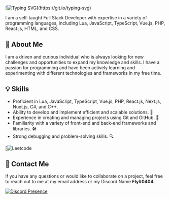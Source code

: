 [![Typing SVG](https://readme-typing-svg.demolab.com?font=Fira+Code&weight=500&pause=1000&color=F7E50C&background=FFFFFF00&width=435&lines=Howdy%2C+welcome+to+my+GitHub+Page!)](https://git.io/typing-svg)

I am a self-taught Full Stack Developer with expertise in a variety of programming languages, including Lua, JavaScript, TypeScript, Vue.js, PHP, React.js, HTML, and CSS.

## 🧐 About Me

I am a driven and curious individual who is always looking for new challenges and opportunities to expand my knowledge and skills. I have a passion for programming and have been actively learning and experimenting with different technologies and frameworks in my free time.

## 💡 Skills

- Proficient in Lua, JavaScript, TypeScript, Vue.js, PHP, React.js, Next.js, Nuxt.js, C#, and C++.
- Ability to develop and implement efficient and scalable solutions. 🚀
- Experience in creating and managing projects using Git and GitHub. 🚦
- Familiarity with a variety of front-end and back-end frameworks and libraries. 🛠️
- Strong debugging and problem-solving skills. 🔍

[![Leetcode](https://leetcode.card.workers.dev/prvtfly?theme=dark&font=baloo&extension=null)

## 💬 Contact Me

If you have any questions or would like to collaborate on a project, feel free to reach out to me at my email address or my Discord Name **Fly#0404**.

[![Discord Presence](https://lanyard.cnrad.dev/api/860614454915760138)](https://discord.com/users/860614454915760138)

